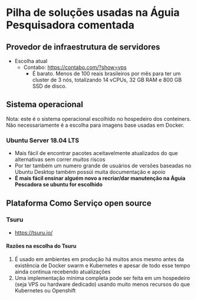 # Pilha de soluções usadas na Águia Pesquisadora comentada

## Provedor de infraestrutura de servidores

- Escolha atual
  - Contabo: <https://contabo.com/?show=vps>
    - É barato. Menos de 100 reais brasileiros por mês para ter um cluster de 3
      nós, totalizando 14 vCPUs, 32 GB RAM e 800 GB SSD de disco.

## Sistema operacional

Nota: este é o sistema operacional escolhido no hospedeiro dos conteiners. Não
necessariamente é a escolha para imagens base usadas em Docker.

### Ubuntu Server 18.04 LTS
- Mais fácil de encontrar pacotes aceitavelmente atualizados do que alternativas
  sem correr _muitos_ riscos
- Por ter também um numero grande de usuários de versões baseadas no Ubuntu
  Desktop também possúi muita documentação e apoio
- **É mais fácil ensinar alguém novo a recriar/dar manutenção na Águia Pescadora
  se ubuntu for escolhido**

## Plataforma Como Serviço open source

### Tsuru
- <https://tsuru.io/>

#### Razões na escolha do Tsuru
1. É usado em ambientes em produção há muitos anos mesmo antes da existência de
   Docker swarm e Kubernetes e apesar de todo esse tempo ainda continua
   recebendo atualizações
2. Uma implementação mínima completa pode ser feita em um hospedeiro (seja VPS
   ou hardware dedicado) usando muito menos recursos do que Kubernetes ou
   Openshift
